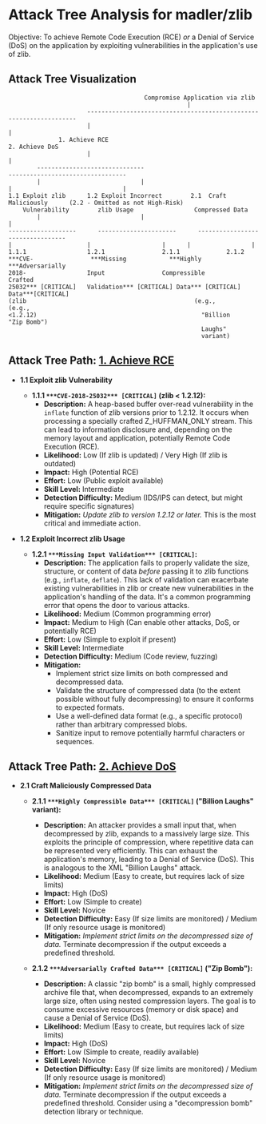 # Attack Tree Analysis for madler/zlib

Objective: To achieve Remote Code Execution (RCE) *or* a Denial of Service (DoS) on the application by exploiting vulnerabilities in the application's use of zlib.

## Attack Tree Visualization

```
                                      Compromise Application via zlib
                                                  |
                      -------------------------------------------------------------------
                      |                                                                 |
              1. Achieve RCE                                                    2. Achieve DoS
                      |                                                                 |
        ------------------------------                                ---------------------------------
        |                            |                                |                               |
1.1 Exploit zlib      1.2 Exploit Incorrect        2.1  Craft Maliciously      (2.2 - Omitted as not High-Risk)
    Vulnerability        zlib Usage                 Compressed Data
        |                            |                                |
-------------------      ----------------------      ---------------------------------
|                     |                    |      |                 |
1.1.1                 1.2.1                2.1.1             2.1.2
***CVE-                ***Missing            ***Highly            ***Adversarially
2018-                 Input                Compressible          Crafted
25032*** [CRITICAL]   Validation*** [CRITICAL] Data*** [CRITICAL]   Data***[CRITICAL]
(zlib                                               (e.g.,            (e.g.,
<1.2.12)                                              "Billion          "Zip Bomb")
                                                      Laughs"
                                                      variant)
```

## Attack Tree Path: [1. Achieve RCE](./attack_tree_paths/1__achieve_rce.md)

*   **1.1 Exploit zlib Vulnerability**
    *   **1.1.1  `***CVE-2018-25032*** [CRITICAL]` (zlib < 1.2.12):**
        *   **Description:** A heap-based buffer over-read vulnerability in the `inflate` function of zlib versions prior to 1.2.12.  It occurs when processing a specially crafted Z_HUFFMAN_ONLY stream.  This can lead to information disclosure and, depending on the memory layout and application, potentially Remote Code Execution (RCE).
        *   **Likelihood:** Low (If zlib is updated) / Very High (If zlib is outdated)
        *   **Impact:** High (Potential RCE)
        *   **Effort:** Low (Public exploit available)
        *   **Skill Level:** Intermediate
        *   **Detection Difficulty:** Medium (IDS/IPS can detect, but might require specific signatures)
        *   **Mitigation:** *Update zlib to version 1.2.12 or later.* This is the most critical and immediate action.

*   **1.2 Exploit Incorrect zlib Usage**
    *   **1.2.1 `***Missing Input Validation*** [CRITICAL]`:**
        *   **Description:** The application fails to properly validate the size, structure, or content of data *before* passing it to zlib functions (e.g., `inflate`, `deflate`).  This lack of validation can exacerbate existing vulnerabilities in zlib or create new vulnerabilities in the application's handling of the data.  It's a common programming error that opens the door to various attacks.
        *   **Likelihood:** Medium (Common programming error)
        *   **Impact:** Medium to High (Can enable other attacks, DoS, or potentially RCE)
        *   **Effort:** Low (Simple to exploit if present)
        *   **Skill Level:** Intermediate
        *   **Detection Difficulty:** Medium (Code review, fuzzing)
        *   **Mitigation:**
            *   Implement strict size limits on both compressed and decompressed data.
            *   Validate the structure of compressed data (to the extent possible without fully decompressing) to ensure it conforms to expected formats.
            *   Use a well-defined data format (e.g., a specific protocol) rather than arbitrary compressed blobs.
            *   Sanitize input to remove potentially harmful characters or sequences.

## Attack Tree Path: [2. Achieve DoS](./attack_tree_paths/2__achieve_dos.md)

*   **2.1 Craft Maliciously Compressed Data**
    *   **2.1.1 `***Highly Compressible Data*** [CRITICAL]` ("Billion Laughs" variant):**
        *   **Description:**  An attacker provides a small input that, when decompressed by zlib, expands to a massively large size.  This exploits the principle of compression, where repetitive data can be represented very efficiently.  This can exhaust the application's memory, leading to a Denial of Service (DoS).  This is analogous to the XML "Billion Laughs" attack.
        *   **Likelihood:** Medium (Easy to create, but requires lack of size limits)
        *   **Impact:** High (DoS)
        *   **Effort:** Low (Simple to create)
        *   **Skill Level:** Novice
        *   **Detection Difficulty:** Easy (If size limits are monitored) / Medium (If only resource usage is monitored)
        *   **Mitigation:** *Implement strict limits on the *decompressed* size of data.* Terminate decompression if the output exceeds a predefined threshold.

    *   **2.1.2 `***Adversarially Crafted Data*** [CRITICAL]` ("Zip Bomb"):**
        *   **Description:** A classic "zip bomb" is a small, highly compressed archive file that, when decompressed, expands to an extremely large size, often using nested compression layers.  The goal is to consume excessive resources (memory or disk space) and cause a Denial of Service (DoS).
        *   **Likelihood:** Medium (Easy to create, but requires lack of size limits)
        *   **Impact:** High (DoS)
        *   **Effort:** Low (Simple to create, readily available)
        *   **Skill Level:** Novice
        *   **Detection Difficulty:** Easy (If size limits are monitored) / Medium (If only resource usage is monitored)
        *   **Mitigation:** *Implement strict limits on the *decompressed* size of data.* Terminate decompression if the output exceeds a predefined threshold. Consider using a "decompression bomb" detection library or technique.

